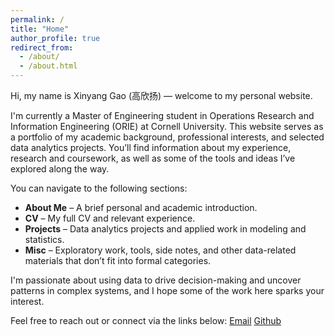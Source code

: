 ```yaml
---
permalink: /
title: "Home"
author_profile: true
redirect_from: 
  - /about/
  - /about.html
---
```


Hi, my name is Xinyang Gao (高欣扬) — welcome to my personal website.

I'm currently a Master of Engineering student in Operations Research and Information Engineering (ORIE) at Cornell University. This website serves as a portfolio of my academic background, professional interests, and selected data analytics projects. You’ll find information about my experience, research and coursework, as well as some of the tools and ideas I’ve explored along the way.

You can navigate to the following sections:

- **About Me** – A brief personal and academic introduction.
- **CV** – My full CV and relevant experience.
- **Projects** – Data analytics projects and applied work in modeling and statistics.
- **Misc** – Exploratory work, tools, side notes, and other data-related materials that don’t fit into formal categories.

I'm passionate about using data to drive decision-making and uncover patterns in complex systems, and I hope some of the work here sparks your interest.

Feel free to reach out or connect via the links below:
[Email](xg344@cornell.edu)
[Github](https://github.com/xinyanggao0419)
